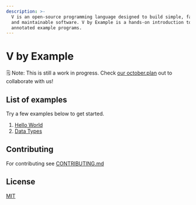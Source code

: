 ```yaml
---
description: >-
  V is an open-source programming language designed to build simple, fast, safe,
  and maintainable software. V by Example is a hands-on introduction to V using
  annotated example programs.
---
```


# V by Example

🗒️ Note: This is still a work in progress. Check [our october.plan](https://github.com/v-community/v_by_example/blob/master/october.plan) out to collaborate with us!

## List of examples

Try a few examples below to get started.

1. [Hello World](https://github.com/v-community/v_by_example/tree/master/src/hello_world)
2. [Data Types](https://github.com/v-community/v_by_example/tree/master/src/data_types)

## Contributing

For contributing see [CONTRIBUTING.md](contributing.md)

## License

[MIT](https://github.com/donnisnoni95/v_by_example/tree/4bb88a0c7a22b30ed33c06bfbed16d9d0f1eeb1a/LICENSE/README.md)
